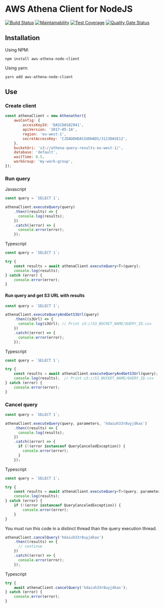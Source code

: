 # AWS Athena Client for NodeJS
[![Build Status](https://travis-ci.org/avegao/aws-athena-node-client.svg?branch=master)](https://travis-ci.org/avegao/aws-athena-node-client)
[![Maintainability](https://api.codeclimate.com/v1/badges/5eb885bb8f1eaf644813/maintainability)](https://codeclimate.com/github/avegao/aws-athena-node-client/maintainability)
[![Test Coverage](https://api.codeclimate.com/v1/badges/5eb885bb8f1eaf644813/test_coverage)](https://codeclimate.com/github/avegao/aws-athena-node-client/test_coverage)
[![Quality Gate Status](https://sonarcloud.io/api/project_badges/measure?project=avegao_aws-athena-node-client&metric=alert_status)](https://sonarcloud.io/dashboard?id=avegao_aws-athena-node-client)

## Installation

Using NPM:
```shell
npm install aws-athena-node-client
```

Using yarn:
```shell
yarn add aws-athena-node-client
```

## Use

### Create client

```js
const athenaClient = new Athenathor({
    awsConfig: {
        accessKeyId: 'DASCDAS82941',
        apiVersion: '2017-05-18',
        region: 'eu-west-1',
        secretAccessKey: 'CJDADDHDASIUOHADS/3123DASE12',
    },
    bucketUri: 's3://athena-query-results-eu-west-1/',
    database: 'default',
    waitTime: 0.5,
    workGroup: 'my-work-group',
});
```

### Run query
Javascript

```js
const query = `SELECT 1`;

athenaClient.executeQuery(query)
    .then((results) => {
      console.log(results);
    })
    .catch((error) => {
      console.error(error);
    });
```

Typescript

```typescript
const query = `SELECT 1`;

try {
    const results = await athenaClient.executeQuery<T>(query);
    console.log(results);
} catch (error) {
    console.error(error);
}
```

#### Run query and get S3 URL with results

```js
const query = `SELECT 1`;

athenaClient.executeQueryAndGetS3Url(query)
    .then((s3Url) => {
      console.log(s3Url); // Print s3://S3_BUCKET_NAME/QUERY_ID.csv
    })
    .catch((error) => {
      console.error(error);
    });
```

Typescript

```typescript
const query = `SELECT 1`;

try {
    const results = await athenaClient.executeQueryAndGetS3Url(query);
    console.log(results);  // Print s3://S3_BUCKET_NAME/QUERY_ID.csv
} catch (error) {
    console.error(error);
}
```

### Cancel query

```js
const query = `SELECT 1`;

athenaClient.executeQuery(query, parameters, 'hdaiuh33r8uyjdkas')
    .then((results) => {
      console.log(results);
    })
    .catch((error) => {
      if (!(error instanceof QueryCanceledException)) {
        console.error(error);
      }
    });
```

Typescript

```typescript
const query = `SELECT 1`;

try {
    const results = await athenaClient.executeQuery<T>(query, parameters, 'hdaiuh33r8uyjdkas');
    console.log(results);
} catch (error) {
    if (!(error instanceof QueryCanceledException)) {
        console.error(error);
    }
}
```

You must run this code in a distinct thread than the query execution thread.

```js
athenaClient.cancelQuery('hdaiuh33r8uyjdkas')
    .then((results) => {
      // continue
    })
    .catch((error) => {
      console.error(error);
    });
```

Typescript


```typescript
try {
    await athenaClient.cancelQuery('hdaiuh33r8uyjdkas');
} catch (error) {
    console.error(error);
}
```
